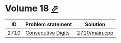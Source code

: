 # Volume 18 [⬀](http://poj.org/problemlist?volume=18)


| ID   | Problem statement                                    | Solution                       |
|------|------------------------------------------------------|--------------------------------|
| 2710 | [Consecutive Digits](http://poj.org/problem?id=2710) | [2710/main.cpp](2710/main.cpp) |

